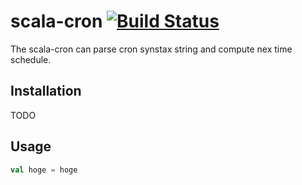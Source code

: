 
# scala-cron [![Build Status](https://travis-ci.org/buster84/scala-cron.png?branch=master)](https://travis-ci.org/buster84/scala-cron)
The scala-cron can parse cron synstax string and compute nex time schedule.

## Installation
TODO

## Usage
```scala
val hoge = hoge
```

